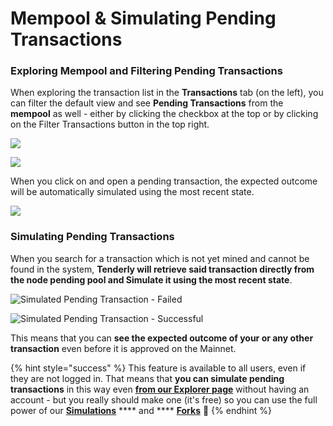 # Mempool & Simulating Pending Transactions

### Exploring Mempool and Filtering Pending Transactions

When exploring the transaction list in the **Transactions** tab (on the left), you can filter the default view and see **Pending Transactions** from the **mempool** as well - either by clicking the checkbox at the top or by clicking on the Filter Transactions button in the top right.

![](<../../.gitbook/assets/Screenshot 2022-01-25 at 12.21.02.png>)

![](<../../.gitbook/assets/Screenshot 2022-01-25 at 12.22.32.png>)

When you click on and open a pending transaction, the expected outcome will be automatically simulated using the most recent state.

![](<../../.gitbook/assets/Screenshot 2022-01-25 at 12.24.02.png>)

### Simulating Pending Transactions

When you search for a transaction which is not yet mined and cannot be found in the system, **Tenderly will retrieve said transaction directly from the node pending pool and Simulate it using the most recent state**.

![Simulated Pending Transaction - Failed](<../../.gitbook/assets/Screenshot 2021-11-25 at 11.12.56.png>)

![Simulated Pending Transaction - Successful](<../../.gitbook/assets/Screenshot 2021-11-25 at 11.23.42.png>)

This means that you can **see the expected outcome of your or any other transaction** even before it is approved on the Mainnet.

{% hint style="success" %}
This feature is available to all users, even if they are not logged in. That means that **you can simulate pending transactions** in this way even [**from our Explorer page**](https://dashboard.tenderly.co/explorer) without having an account - but you really should make one (it's free) so you can use the full power of our [**Simulations**](../../simulations-and-forks/how-to-simulate-a-transaction/) **** and **** [**Forks**](broken-reference) 🚀
{% endhint %}
